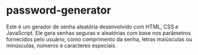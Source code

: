 # password-generator
 Este é um gerador de senha aleatória desenvolvido com HTML, CSS e JavaScript. Ele gera senhas seguras e aleatórias com base nos parâmetros fornecidos pelo usuário, como comprimento da senha, letras maiúsculas ou minúsculas, números e caracteres especiais.
